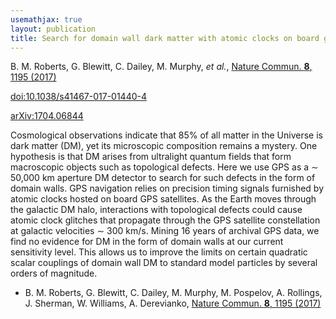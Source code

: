 ```yaml
---
usemathjax: true
layout: publication
title: Search for domain wall dark matter with atomic clocks on board global positioning system satellites
---
```


B. M. Roberts, G. Blewitt, C. Dailey, M. Murphy, _et al._, [Nature Commun. **8**, 1195 (2017)](http://dx.doi.org/10.1038/s41467-017-01440-4)

[doi:10.1038/s41467-017-01440-4](http://dx.doi.org/10.1038/s41467-017-01440-4)

[arXiv:1704.06844](http://arxiv.org/abs/1704.06844)

Cosmological observations indicate that 85% of all matter in the Universe is dark matter (DM), yet its microscopic composition remains a mystery. One hypothesis is that DM arises from ultralight quantum fields that form macroscopic objects such as topological defects. Here we use GPS as a $\sim$ 50,000 km aperture DM detector to search for such defects in the form of domain walls. GPS navigation relies on precision timing signals furnished by atomic clocks hosted on board GPS satellites. As the Earth moves through the galactic DM halo, interactions with topological defects could cause atomic clock glitches that propagate through the GPS satellite constellation at galactic velocities $\sim$ 300 km/s. Mining 16 years of archival GPS data, we find no evidence for DM in the form of domain walls at our current sensitivity level. This allows us to improve the limits on certain quadratic scalar couplings of domain wall DM to standard model particles by several orders of magnitude.

 * B. M. Roberts, G. Blewitt, C. Dailey, M. Murphy, M. Pospelov, A. Rollings, J. Sherman, W. Williams, A. Derevianko, [Nature Commun. **8**, 1195 (2017)](http://dx.doi.org/10.1038/s41467-017-01440-4)
